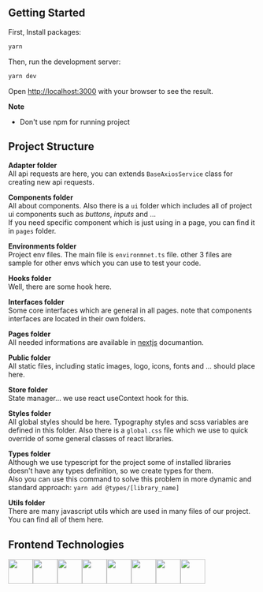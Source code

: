 ## Getting Started

First, Install packages:

```bash
yarn
```

Then, run the development server:

```bash
yarn dev
```

Open [http://localhost:3000](http://localhost:3000) with your browser to see the result.

**Note**

-   Don't use npm for running project

## Project Structure

**Adapter folder** <br>
All api requests are here, you can extends `BaseAxiosService` class for creating new api requests.<br>

**Components folder** <br>
All about components. Also there is a `ui` folder which includes all of project ui components such as _buttons_, _inputs_ and ...<br>
If you need specific component which is just using in a page, you can find it in `pages` folder. <br>

**Environments folder** <br>
Project env files. The main file is `environmnet.ts` file. other 3 files are sample for other envs which you can use to test your code. <br>

**Hooks folder** <br>
Well, there are some hook here.

**Interfaces folder** <br>
Some core interfaces which are general in all pages. note that components interfaces are located in their own folders. <br>

**Pages folder** <br>
All needed informations are available in [nextjs](https://nextjs.org/docs/basic-features/pages) documantion.<br>

**Public folder** <br>
All static files, including static images, logo, icons, fonts and ... should place here. <br>

**Store folder** <br>
State manager... we use react useContext hook for this. <br>

**Styles folder** <br>
All global styles should be here. Typography styles and scss variables are defined in this folder. Also there is a `global.css` file which we use to quick override of some general classes of react libraries.<br>

**Types folder** <br>
Although we use typescript for the project some of installed libraries doesn't have any types definition, so we create types for them. <br>
Also you can use this command to solve this problem in more dynamic and standard approach: `yarn add @types/[library_name]`<br>

**Utils folder** <br>
There are many javascript utils which are used in many files of our project. You can find all of them here.

## Frontend Technologies

<div style='display:flex; justify-content:flex-start; gap: "16px"'>
<img src="https://upload.wikimedia.org/wikipedia/commons/thumb/9/99/Unofficial_JavaScript_logo_2.svg/1200px-Unofficial_JavaScript_logo_2.svg.png" height="50px" />
<img src="https://upload.wikimedia.org/wikipedia/commons/thumb/4/4c/Typescript_logo_2020.svg/1200px-Typescript_logo_2020.svg.png"  height="50px" />
<img src="https://www.freecodecamp.org/news/content/images/2021/06/Ekran-Resmi-2019-11-18-18.08.13.png"  height="50px" />
<img src="https://images.ctfassets.net/23aumh6u8s0i/c04wENP3FnbevwdWzrePs/1e2739fa6d0aa5192cf89599e009da4e/nextjs"  height="50px" />
<img src="https://sass-lang.com/assets/img/styleguide/seal-color-reversed-c50d9b78.png"  height="50px" />
<img src="https://static.axios.com/img/axios-site/axios-placeholder-1x1.png"  height="50px" />
<img src="https://tailwindcss.com/_next/static/media/social-square.b622e290e82093c36cca57092ffe494f.jpg" height="50px" />
<img src="https://swapps.com/wp-content/uploads/2018/03/webpack.jpg" height="50px" />

</div>
